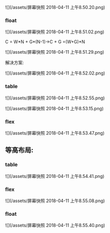 ![](/assets/屏幕快照 2018-04-11 上午8.50.20.png)

### float

![](/assets/屏幕快照 2018-04-11 上午8.51.02.png)

C = W\*N + G\*\(N-1\)→C + G =\(W+G\)\*N

![](/assets/屏幕快照 2018-04-11 上午8.51.29.png)

解决方案:

![](/assets/屏幕快照 2018-04-11 上午8.52.02.png)

### table

![](/assets/屏幕快照 2018-04-11 上午8.52.55.png)

![](/assets/屏幕快照 2018-04-11 上午8.53.15.png)

### flex

![](/assets/屏幕快照 2018-04-11 上午8.53.47.png)

## 等高布局:

### table

![](/assets/屏幕快照 2018-04-11 上午8.54.41.png)

### flex

![](/assets/屏幕快照 2018-04-11 上午8.55.08.png)

### float

![](/assets/屏幕快照 2018-04-11 上午8.55.40.png)























